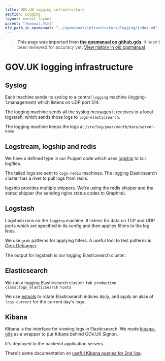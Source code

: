 ```yaml
---
title: GOV.UK logging infrastructure
section: Logging
layout: manual_layout
parent: "/manual.html"
old_path_in_opsmanual: "../opsmanual/infrastructure/logging/index.md"
---
```




> **This page was imported from [the opsmanual on github.gds](https://github.gds/gds/opsmanual)**.
It hasn't been reviewed for accuracy yet.
[View history in old opsmanual](https://github.gds/gds/opsmanual/tree/master/infrastructure/logging/index.md)


# GOV.UK logging infrastructure

## Syslog

Each machine sends its syslog to a central `logging` machine (logging-1.management) which listens on UDP port 514.

The logging machine sends all the syslog messages it receives to a local logstash, which sends
those logs to `logs-elasticsearch`.

The logging machine keeps the logs at `/srv/log/year/month/date/server-name`

## Logstream, logship and redis

We have a defined type in our Puppet code which uses
[logship](https://github.com/alphagov/tagalog/blob/master/tagalog/command/logship.py)
to tail logfiles.

The tailed logs are sent to `logs-redis` machines. The logging Elasticsearch cluster has a
river to pull logs from redis.

logship provides multiple shippers. We're using the redis shipper and the statsd shipper
(for sending nginx status codes to Graphite).

## Logstash

Logstash runs on the `logging` machine. It listens for data on TCP and UDP ports which are specified
in its config and then applies filters to the log lines.

We use `grok` patterns for applying filters. A useful tool to test patterns is
[Grok Debugger](https://grokdebug.herokuapp.com/).

The output for logstash is our logging Elasticsearch cluster.

## Elasticsearch

We run a logging Elasticsearch cluster: `fab production class:logs_elasticsearch hosts`

We use [estools](https://github.com/alphagov/estools) to rotate Elasticsearch indices daily, and apply
an alias of `logs-current` for the current day's logs.

## Kibana

Kibana is the interface for viewing logs in Elasticsearch. We made
[kibana-gds](https://github.com/alphagov/kibana-gds) as a wrapper to put Kibana behind GOV.UK Signon.

It's deployed to the backend application servers.

There's some documentation on [useful Kibana queries for 2nd line](../2nd-line/kibana.html).
